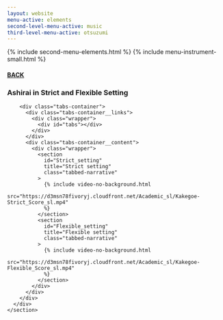 ```yaml
---
layout: website
menu-active: elements
second-level-menu-active: music
third-level-menu-active: otsuzumi
---
```


{% include second-menu-elements.html %} {% include menu-instrument-small.html %}

<main class="page-content">
  <div class="wrapper sidebar-contents">
    <aside class="sidebar-contents__table">
      <h4><a href="/music/otsuzumi-kotsuzumi"> BACK</a></h4>
    </aside>
    <section class="sidebar-contents__section">
      <div class="text-container">
        <h3 id="flexible-strict">Ashirai in Strict and Flexible Setting</h3>

        <div class="tabs-container">
          <div class="tabs-container__links">
            <div class="wrapper">
              <div id="tabs"></div>
            </div>
          </div>
          <div class="tabs-container__content">
            <div class="wrapper">
              <section
                id="Strict_setting"
                title="Strict setting"
                class="tabbed-narrative"
              >
                {% include video-no-background.html
                src="https://d3msn78fivoryj.cloudfront.net/Academic_sl/Kakegoe-Strict_Score_sl.mp4"
                %}
              </section>
              <section
                id="Flexible_setting"
                title="Flexible setting"
                class="tabbed-narrative"
              >
                {% include video-no-background.html
                src="https://d3msn78fivoryj.cloudfront.net/Academic_sl/Kakegoe-Flexible_Score_sl.mp4"
                %}
              </section>
            </div>
          </div>
        </div>
      </div>
    </section>
  </div>
</main>
